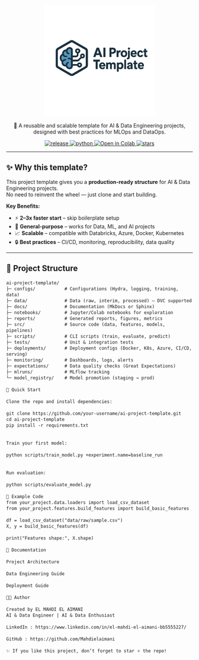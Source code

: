 
<p align="center">
  <img src="docs/logo.png" alt="AI Project Template Logo" width="300"/>
</p>

<p align="center">
  🚀 A reusable and scalable template for AI & Data Engineering projects, designed with best practices for MLOps and DataOps.
</p>

<p align="center">
  <a href="https://github.com/your-username/ai-project-template/releases">
    <img src="https://img.shields.io/github/v/release/your-username/ai-project-template?color=blue" alt="release"/>
  </a>
  <a href="https://pypi.org/project/">
    <img src="https://img.shields.io/pypi/v/pandas?label=Python&color=green" alt="python"/>
  </a>
  <a href="https://colab.research.google.com/">
    <img src="https://colab.research.google.com/assets/colab-badge.svg" alt="Open in Colab"/>
  </a>
  <a href="https://github.com/your-username/ai-project-template">
    <img src="https://img.shields.io/github/stars/your-username/ai-project-template?style=social" alt="stars"/>
  </a>
</p>

---

## ✨ Why this template?

This project template gives you a **production-ready structure** for AI & Data Engineering projects.  
No need to reinvent the wheel — just clone and start building.

**Key Benefits:**
- ⚡ **2–3x faster start** – skip boilerplate setup  
- 🔧 **General-purpose** – works for Data, ML, and AI projects  
- 📈 **Scalable** – compatible with Databricks, Azure, Docker, Kubernetes  
- 🔒 **Best practices** – CI/CD, monitoring, reproducibility, data quality  

---

## 📂 Project Structure

```text
ai-project-template/
├─ configs/           # Configurations (Hydra, logging, training, data)
├─ data/              # Data (raw, interim, processed) – DVC supported
├─ docs/              # Documentation (MkDocs or Sphinx)
├─ notebooks/         # Jupyter/Colab notebooks for exploration
├─ reports/           # Generated reports, figures, metrics
├─ src/               # Source code (data, features, models, pipelines)
├─ scripts/           # CLI scripts (train, evaluate, predict)
├─ tests/             # Unit & integration tests
├─ deployments/       # Deployment configs (Docker, K8s, Azure, CI/CD, serving)
├─ monitoring/        # Dashboards, logs, alerts
├─ expectations/      # Data quality checks (Great Expectations)
├─ mlruns/            # MLflow tracking
└─ model_registry/    # Model promotion (staging → prod)

🚀 Quick Start

Clone the repo and install dependencies:

git clone https://github.com/your-username/ai-project-template.git
cd ai-project-template
pip install -r requirements.txt


Train your first model:

python scripts/train_model.py +experiment.name=baseline_run


Run evaluation:

python scripts/evaluate_model.py

🔧 Example Code
from your_project.data.loaders import load_csv_dataset
from your_project.features.build_features import build_basic_features

df = load_csv_dataset("data/raw/sample.csv")
X, y = build_basic_features(df)

print("Features shape:", X.shape)

📖 Documentation

Project Architecture

Data Engineering Guide

Deployment Guide

👩‍💻 Author

Created by EL MAHDI EL AIMANI
AI & Data Engineer | AI & Data Enthusiast

LinkedIn : https://www.linkedin.com/in/el-mahdi-el-aimani-bb5555227/

GitHub : https://github.com/Mahdielaimani

✨ If you like this project, don’t forget to star ⭐ the repo!